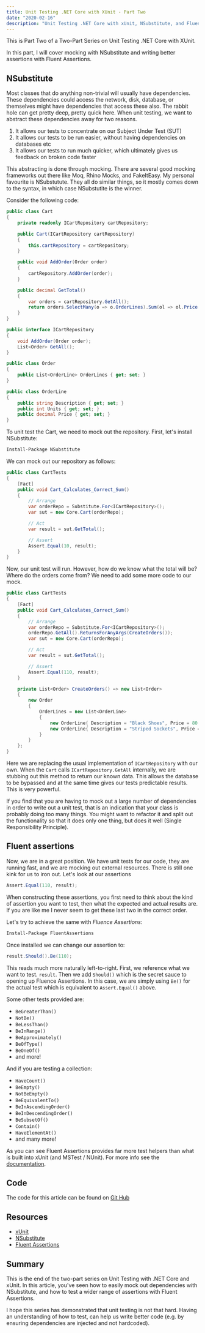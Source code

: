 ```yaml
---
title: Unit Testing .NET Core with XUnit - Part Two
date: "2020-02-16"
description: "Unit Testing .NET Core with xUnit, NSubstitute, and Fluent Assertions"
---
```


This is Part Two of a Two-Part Series on Unit Testing .NET Core with XUnit.

In this part, I will cover mocking with NSubstitute and writing better assertions with Fluent Assertions.

## NSubstitute
Most classes that do anything non-trivial will usually have dependencies.  These dependencies could access the network, disk, database, or themselves might have dependencies that access these also.  The rabbit hole can get pretty deep, pretty quick here.  When unit testing, we want to abstract these dependencies away for two reasons.
1. It allows our tests to concentrate on our Subject Under Test (SUT)
2. It allows our tests to be run easier, without having dependencies on databases etc
3. It allows our tests to run much quicker, which ultimately gives us feedback on broken code faster 

This abstracting is done through mocking.  There are several good mocking frameworks out there like Moq, Rhino Mocks, and FakeItEasy.  My personal favourite is NSubstutute.  They all do similar things, so it mostly comes down to the syntax, in which case NSubstutite is the winner. 

Consider the following code:

```csharp
public class Cart
{
    private readonly ICartRepository cartRepository;

    public Cart(ICartRepository cartRepository)
    {
        this.cartRepository = cartRepository;
    }

    public void AddOrder(Order order)
    {
        cartRepository.AddOrder(order);
    }

    public decimal GetTotal()
    {
        var orders = cartRepository.GetAll();
        return orders.SelectMany(o => o.OrderLines).Sum(ol => ol.Price * ol.Units);
    }
}

public interface ICartRepository
{
    void AddOrder(Order order);
    List<Order> GetAll();
}

public class Order
{
    public List<OrderLine> OrderLines { get; set; }
}

public class OrderLine
{
    public string Description { get; set; }
    public int Units { get; set; }
    public decimal Price { get; set; }
}
```

To unit test the Cart, we need to mock out the repository.  First, let's install NSubstitute:

```bash
Install-Package NSubstitute
```

We can mock out our repository as follows:

```csharp
public class CartTests
{
    [Fact]
    public void Cart_Calculates_Correct_Sum()
    {
        // Arrange
        var orderRepo = Substitute.For<ICartRepository>();
        var sut = new Core.Cart(orderRepo);

        // Act
        var result = sut.GetTotal();

        // Assert
        Assert.Equal(10, result);
    }
}
```

Now, our unit test will run.  However, how do we know what the total will be?  Where do the orders come from?  We need to add some more code to our mock.

```csharp
public class CartTests
{
    [Fact]
    public void Cart_Calculates_Correct_Sum()
    {
        // Arrange
        var orderRepo = Substitute.For<ICartRepository>();
        orderRepo.GetAll().ReturnsForAnyArgs(CreateOrders());
        var sut = new Core.Cart(orderRepo);

        // Act
        var result = sut.GetTotal();

        // Assert
        Assert.Equal(110, result);
    }

    private List<Order> CreateOrders() => new List<Order>
    {
        new Order
        {
            OrderLines = new List<OrderLine>
            {
                new OrderLine{ Description = "Black Shoes", Price = 80.00M, Units = 1},
                new OrderLine{ Description = "Striped Sockets", Price = 10.00M, Units = 3}
            }
        }
    };
}
```

Here we are replacing the usual implementation of `ICartRepository` with our own.  When the `Cart` calls `ICartRepository.GetAll` internally, we are stubbing out this method to return our known data.  This allows the database to be bypassed and at the same time gives our tests predictable results.  This is very powerful.

If you find that you are having to mock out a large number of dependencies in order to write out a unit test, that is an indication that your class is probably doing too many things.  You might want to refactor it and split out the functionality so that it does only one thing, but does it well (Single Responsibility Principle).

## Fluent assertions
Now, we are in a great position.  We have unit tests for our code, they are running fast, and we are mocking out external resources.  There is still one kink for us to iron out.  Let's look at our assertions

```csharp
Assert.Equal(110, result);
```

When constructing these assertions, you first need to think about the kind of assertion you want to test, then what the expected and actual results are.  If you are like me I never seem to get these last two in the correct order.

Let's try to achieve the same with *Fluence Assertions*:

```bash
Install-Package FluentAssertions
```

Once installed we can change our assertion to:

```csharp
result.Should().Be(110);
```

This reads much more naturally left-to-right.  First, we reference what we want to test. `result`.  Then we add `Should()` which is the secret sauce to opening up Fluence Assertions.  In this case, we are simply using `Be()` for the actual test which is equivalent to `Assert.Equal()` above.

Some other tests provided are:
- `BeGreaterThan()`
- `NotBe()`
- `BeLessThan()`
- `BeInRange()`
- `BeApproximately()`
- `BeOfType()`
- `BeOneOf()`
- and more!

And if you are testing a collection:
- `HaveCount()`
- `BeEmpty()`
- `NotBeEmpty()`
- `BeEquivalentTo()`
- `BeInAscendingOrder()`
- `BeInDescendingOrder()`
- `BeSubsetOf()`
- `Contain()`
- `HaveElementAt()`
- and many more!

As you can see Fluent Assertions provides far more test helpers than what is built into xUnit (and MSTest / NUnit).  For more info see the [documentation](https://fluentassertions.com/introduction).

## Code
The code for this article can be found on [Git Hub](https://github.com/danielmackay/dotnet-core-xunit)

## Resources
- [xUnit](https://xunit.net/)
- [NSubstitute](https://nsubstitute.github.io/)
- [Fluent Assertions](https://fluentassertions.com/)

## Summary
This is the end of the two-part series on Unit Testing with .NET Core and xUnit.  In this article, you've seen how to easily mock out dependencies with NSubstitute, and how to test a wider range of assertions with Fluent Assertions.

I hope this series has demonstrated that unit testing is not that hard.  Having an understanding of how to test, can help us write better code (e.g. by ensuring dependencies are injected and not hardcoded).






